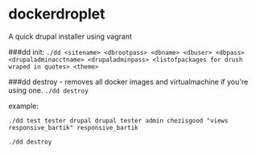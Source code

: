 # dockerdroplet
A quick drupal installer using vagrant

###dd init:
`
./dd <sitename> <dbrootpass> <dbname> <dbuser> <dbpass> <drupaladminacctname> <drupaladminpass> <listofpackages for drush wraped in quotes> <theme>
`

###dd destroy - removes all docker images and virtualmachine if you're using one.
`
./dd destroy
`

example:

`
./dd test tester drupal drupal tester admin chezisgood "views responsive_bartik" responsive_bartik
`

`
./dd destroy
`
